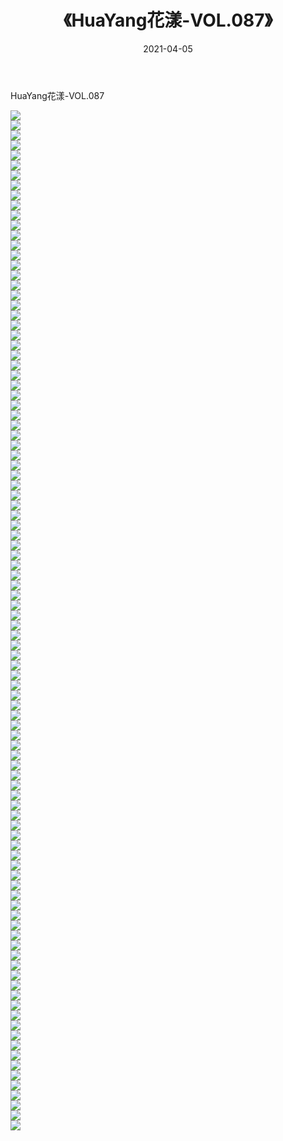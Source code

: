 ﻿---
layout: post
title:  《HuaYang花漾-VOL.087》
date:   2021-04-05
img: http://img.660000.xyz/Sharelink/网络美图/2021/HuaYang花漾-VOL.087/000.jpg
categories: [美女, 清纯, 唯美]
---

HuaYang花漾-VOL.087

  ![](http://img.660000.xyz/Sharelink/网络美图/2021/HuaYang花漾-VOL.087/001.jpg) <br> ![](http://img.660000.xyz/Sharelink/网络美图/2021/HuaYang花漾-VOL.087/002.jpg) <br> ![](http://img.660000.xyz/Sharelink/网络美图/2021/HuaYang花漾-VOL.087/003.jpg) <br> ![](http://img.660000.xyz/Sharelink/网络美图/2021/HuaYang花漾-VOL.087/004.jpg) <br> ![](http://img.660000.xyz/Sharelink/网络美图/2021/HuaYang花漾-VOL.087/005.jpg) <br> ![](http://img.660000.xyz/Sharelink/网络美图/2021/HuaYang花漾-VOL.087/006.jpg) <br> ![](http://img.660000.xyz/Sharelink/网络美图/2021/HuaYang花漾-VOL.087/007.jpg) <br> ![](http://img.660000.xyz/Sharelink/网络美图/2021/HuaYang花漾-VOL.087/008.jpg) <br> ![](http://img.660000.xyz/Sharelink/网络美图/2021/HuaYang花漾-VOL.087/009.jpg) <br> ![](http://img.660000.xyz/Sharelink/网络美图/2021/HuaYang花漾-VOL.087/010.jpg) <br> ![](http://img.660000.xyz/Sharelink/网络美图/2021/HuaYang花漾-VOL.087/011.jpg) <br> ![](http://img.660000.xyz/Sharelink/网络美图/2021/HuaYang花漾-VOL.087/012.jpg) <br> ![](http://img.660000.xyz/Sharelink/网络美图/2021/HuaYang花漾-VOL.087/013.jpg) <br> ![](http://img.660000.xyz/Sharelink/网络美图/2021/HuaYang花漾-VOL.087/014.jpg) <br> ![](http://img.660000.xyz/Sharelink/网络美图/2021/HuaYang花漾-VOL.087/015.jpg) <br> ![](http://img.660000.xyz/Sharelink/网络美图/2021/HuaYang花漾-VOL.087/016.jpg) <br> ![](http://img.660000.xyz/Sharelink/网络美图/2021/HuaYang花漾-VOL.087/017.jpg) <br> ![](http://img.660000.xyz/Sharelink/网络美图/2021/HuaYang花漾-VOL.087/018.jpg) <br> ![](http://img.660000.xyz/Sharelink/网络美图/2021/HuaYang花漾-VOL.087/019.jpg) <br> ![](http://img.660000.xyz/Sharelink/网络美图/2021/HuaYang花漾-VOL.087/020.jpg) <br> ![](http://img.660000.xyz/Sharelink/网络美图/2021/HuaYang花漾-VOL.087/021.jpg) <br> ![](http://img.660000.xyz/Sharelink/网络美图/2021/HuaYang花漾-VOL.087/022.jpg) <br> ![](http://img.660000.xyz/Sharelink/网络美图/2021/HuaYang花漾-VOL.087/023.jpg) <br> ![](http://img.660000.xyz/Sharelink/网络美图/2021/HuaYang花漾-VOL.087/024.jpg) <br> ![](http://img.660000.xyz/Sharelink/网络美图/2021/HuaYang花漾-VOL.087/025.jpg) <br> ![](http://img.660000.xyz/Sharelink/网络美图/2021/HuaYang花漾-VOL.087/026.jpg) <br> ![](http://img.660000.xyz/Sharelink/网络美图/2021/HuaYang花漾-VOL.087/027.jpg) <br> ![](http://img.660000.xyz/Sharelink/网络美图/2021/HuaYang花漾-VOL.087/028.jpg) <br> ![](http://img.660000.xyz/Sharelink/网络美图/2021/HuaYang花漾-VOL.087/029.jpg) <br> ![](http://img.660000.xyz/Sharelink/网络美图/2021/HuaYang花漾-VOL.087/030.jpg) <br> ![](http://img.660000.xyz/Sharelink/网络美图/2021/HuaYang花漾-VOL.087/031.jpg) <br> ![](http://img.660000.xyz/Sharelink/网络美图/2021/HuaYang花漾-VOL.087/032.jpg) <br> ![](http://img.660000.xyz/Sharelink/网络美图/2021/HuaYang花漾-VOL.087/033.jpg) <br> ![](http://img.660000.xyz/Sharelink/网络美图/2021/HuaYang花漾-VOL.087/034.jpg) <br> ![](http://img.660000.xyz/Sharelink/网络美图/2021/HuaYang花漾-VOL.087/035.jpg) <br> ![](http://img.660000.xyz/Sharelink/网络美图/2021/HuaYang花漾-VOL.087/036.jpg) <br> ![](http://img.660000.xyz/Sharelink/网络美图/2021/HuaYang花漾-VOL.087/037.jpg) <br> ![](http://img.660000.xyz/Sharelink/网络美图/2021/HuaYang花漾-VOL.087/038.jpg) <br> ![](http://img.660000.xyz/Sharelink/网络美图/2021/HuaYang花漾-VOL.087/039.jpg) <br> ![](http://img.660000.xyz/Sharelink/网络美图/2021/HuaYang花漾-VOL.087/040.jpg) <br> ![](http://img.660000.xyz/Sharelink/网络美图/2021/HuaYang花漾-VOL.087/041.jpg) <br> ![](http://img.660000.xyz/Sharelink/网络美图/2021/HuaYang花漾-VOL.087/042.jpg) <br> ![](http://img.660000.xyz/Sharelink/网络美图/2021/HuaYang花漾-VOL.087/043.jpg) <br> ![](http://img.660000.xyz/Sharelink/网络美图/2021/HuaYang花漾-VOL.087/044.jpg) <br> ![](http://img.660000.xyz/Sharelink/网络美图/2021/HuaYang花漾-VOL.087/045.jpg) <br> ![](http://img.660000.xyz/Sharelink/网络美图/2021/HuaYang花漾-VOL.087/046.jpg) <br> ![](http://img.660000.xyz/Sharelink/网络美图/2021/HuaYang花漾-VOL.087/047.jpg) <br> ![](http://img.660000.xyz/Sharelink/网络美图/2021/HuaYang花漾-VOL.087/048.jpg) <br> ![](http://img.660000.xyz/Sharelink/网络美图/2021/HuaYang花漾-VOL.087/049.jpg) <br> ![](http://img.660000.xyz/Sharelink/网络美图/2021/HuaYang花漾-VOL.087/050.jpg) <br> ![](http://img.660000.xyz/Sharelink/网络美图/2021/HuaYang花漾-VOL.087/051.jpg) <br> ![](http://img.660000.xyz/Sharelink/网络美图/2021/HuaYang花漾-VOL.087/052.jpg) <br> ![](http://img.660000.xyz/Sharelink/网络美图/2021/HuaYang花漾-VOL.087/053.jpg) <br> ![](http://img.660000.xyz/Sharelink/网络美图/2021/HuaYang花漾-VOL.087/054.jpg) <br> ![](http://img.660000.xyz/Sharelink/网络美图/2021/HuaYang花漾-VOL.087/055.jpg) <br> ![](http://img.660000.xyz/Sharelink/网络美图/2021/HuaYang花漾-VOL.087/056.jpg) <br> ![](http://img.660000.xyz/Sharelink/网络美图/2021/HuaYang花漾-VOL.087/057.jpg) <br> ![](http://img.660000.xyz/Sharelink/网络美图/2021/HuaYang花漾-VOL.087/058.jpg) <br> ![](http://img.660000.xyz/Sharelink/网络美图/2021/HuaYang花漾-VOL.087/059.jpg) <br> ![](http://img.660000.xyz/Sharelink/网络美图/2021/HuaYang花漾-VOL.087/060.jpg) <br> ![](http://img.660000.xyz/Sharelink/网络美图/2021/HuaYang花漾-VOL.087/061.jpg) <br> ![](http://img.660000.xyz/Sharelink/网络美图/2021/HuaYang花漾-VOL.087/062.jpg) <br> ![](http://img.660000.xyz/Sharelink/网络美图/2021/HuaYang花漾-VOL.087/063.jpg) <br> ![](http://img.660000.xyz/Sharelink/网络美图/2021/HuaYang花漾-VOL.087/064.jpg) <br> ![](http://img.660000.xyz/Sharelink/网络美图/2021/HuaYang花漾-VOL.087/065.jpg) <br> ![](http://img.660000.xyz/Sharelink/网络美图/2021/HuaYang花漾-VOL.087/066.jpg) <br> ![](http://img.660000.xyz/Sharelink/网络美图/2021/HuaYang花漾-VOL.087/067.jpg) <br> ![](http://img.660000.xyz/Sharelink/网络美图/2021/HuaYang花漾-VOL.087/068.jpg) <br> ![](http://img.660000.xyz/Sharelink/网络美图/2021/HuaYang花漾-VOL.087/069.jpg) <br> ![](http://img.660000.xyz/Sharelink/网络美图/2021/HuaYang花漾-VOL.087/070.jpg) <br> ![](http://img.660000.xyz/Sharelink/网络美图/2021/HuaYang花漾-VOL.087/071.jpg) <br> ![](http://img.660000.xyz/Sharelink/网络美图/2021/HuaYang花漾-VOL.087/072.jpg) <br> ![](http://img.660000.xyz/Sharelink/网络美图/2021/HuaYang花漾-VOL.087/073.jpg) <br> ![](http://img.660000.xyz/Sharelink/网络美图/2021/HuaYang花漾-VOL.087/074.jpg) <br> ![](http://img.660000.xyz/Sharelink/网络美图/2021/HuaYang花漾-VOL.087/075.jpg) <br> ![](http://img.660000.xyz/Sharelink/网络美图/2021/HuaYang花漾-VOL.087/076.jpg) <br> ![](http://img.660000.xyz/Sharelink/网络美图/2021/HuaYang花漾-VOL.087/077.jpg) <br> ![](http://img.660000.xyz/Sharelink/网络美图/2021/HuaYang花漾-VOL.087/078.jpg) <br> ![](http://img.660000.xyz/Sharelink/网络美图/2021/HuaYang花漾-VOL.087/079.jpg) <br> ![](http://img.660000.xyz/Sharelink/网络美图/2021/HuaYang花漾-VOL.087/080.jpg) <br> ![](http://img.660000.xyz/Sharelink/网络美图/2021/HuaYang花漾-VOL.087/081.jpg) <br> ![](http://img.660000.xyz/Sharelink/网络美图/2021/HuaYang花漾-VOL.087/082.jpg) <br> ![](http://img.660000.xyz/Sharelink/网络美图/2021/HuaYang花漾-VOL.087/083.jpg) <br> ![](http://img.660000.xyz/Sharelink/网络美图/2021/HuaYang花漾-VOL.087/084.jpg) <br> ![](http://img.660000.xyz/Sharelink/网络美图/2021/HuaYang花漾-VOL.087/085.jpg) <br> ![](http://img.660000.xyz/Sharelink/网络美图/2021/HuaYang花漾-VOL.087/086.jpg) <br> ![](http://img.660000.xyz/Sharelink/网络美图/2021/HuaYang花漾-VOL.087/087.jpg) <br> ![](http://img.660000.xyz/Sharelink/网络美图/2021/HuaYang花漾-VOL.087/088.jpg) <br> ![](http://img.660000.xyz/Sharelink/网络美图/2021/HuaYang花漾-VOL.087/089.jpg) <br> ![](http://img.660000.xyz/Sharelink/网络美图/2021/HuaYang花漾-VOL.087/090.jpg) <br> ![](http://img.660000.xyz/Sharelink/网络美图/2021/HuaYang花漾-VOL.087/091.jpg) <br> ![](http://img.660000.xyz/Sharelink/网络美图/2021/HuaYang花漾-VOL.087/092.jpg) <br> ![](http://img.660000.xyz/Sharelink/网络美图/2021/HuaYang花漾-VOL.087/093.jpg) <br> ![](http://img.660000.xyz/Sharelink/网络美图/2021/HuaYang花漾-VOL.087/094.jpg) <br> ![](http://img.660000.xyz/Sharelink/网络美图/2021/HuaYang花漾-VOL.087/095.jpg) <br> ![](http://img.660000.xyz/Sharelink/网络美图/2021/HuaYang花漾-VOL.087/096.jpg) <br> ![](http://img.660000.xyz/Sharelink/网络美图/2021/HuaYang花漾-VOL.087/097.jpg) <br> ![](http://img.660000.xyz/Sharelink/网络美图/2021/HuaYang花漾-VOL.087/098.jpg) <br> ![](http://img.660000.xyz/Sharelink/网络美图/2021/HuaYang花漾-VOL.087/099.jpg) <br> ![](http://img.660000.xyz/Sharelink/网络美图/2021/HuaYang花漾-VOL.087/100.jpg) <br> ![](http://img.660000.xyz/Sharelink/网络美图/2021/HuaYang花漾-VOL.087/101.jpg) <br> ![](http://img.660000.xyz/Sharelink/网络美图/2021/HuaYang花漾-VOL.087/102.jpg) <br>